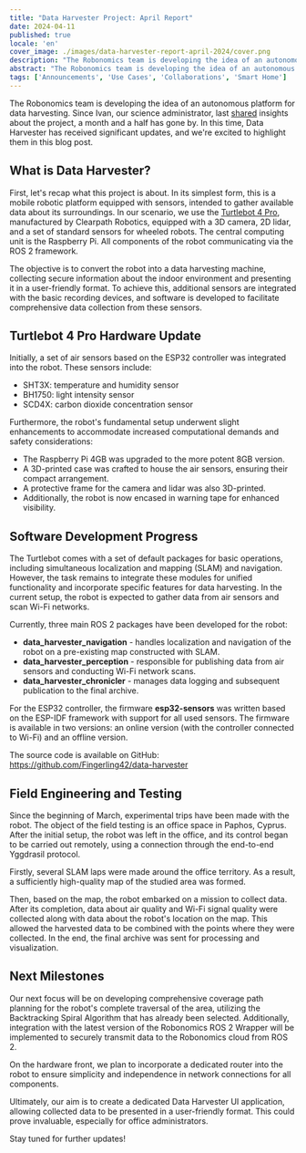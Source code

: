 ```yaml
---
title: "Data Harvester Project: April Report"
date: 2024-04-11
published: true
locale: 'en'
cover_image: ./images/data-harvester-report-april-2024/cover.png
description: "The Robonomics team is developing the idea of an autonomous platform for data harvesting. Since Ivan, our science administrator, last shared insights about the project, a month and a half has gone by. In this time, Data Harvester has received significant updates, and we're excited to highlight them in this blog post."
abstract: "The Robonomics team is developing the idea of an autonomous platform for data harvesting. Since Ivan, our science administrator, last shared insights about the project, a month and a half has gone by. In this time, Data Harvester has received significant updates, and we're excited to highlight them in this blog post."
tags: ['Announcements', 'Use Cases', 'Collaborations', 'Smart Home']
---
```


The Robonomics team is developing the idea of an autonomous platform for data harvesting. Since Ivan, our science administrator, last [shared](https://twitter.com/berman_ivan/status/1759943496742404346) insights about the project, a month and a half has gone by. In this time, Data Harvester has received significant updates, and we're excited to highlight them in this blog post.

## What is Data Harvester?

First, let's recap what this project is about. In its simplest form, this is a mobile robotic platform equipped with sensors, intended to gather available data about its surroundings. In our scenario, we use the [Turtlebot 4 Pro](https://clearpathrobotics.com/turtlebot-4/), manufactured by Clearpath Robotics, equipped with a 3D camera, 2D lidar, and a set of standard sensors for wheeled robots. The central computing unit is the Raspberry Pi. All components of the robot communicating via the ROS 2 framework.

The objective is to convert the robot into a data harvesting machine, collecting secure information about the indoor environment and presenting it in a user-friendly format. To achieve this, additional sensors are integrated with the basic recording devices, and software is developed to facilitate comprehensive data collection from these sensors.

## Turtlebot 4 Pro Hardware Update

Initially, a set of air sensors based on the ESP32 controller was integrated into the robot. These sensors include:

- SHT3X: temperature and humidity sensor
- BH1750: light intensity sensor
- SCD4X: carbon dioxide concentration sensor

Furthermore, the robot's fundamental setup underwent slight enhancements to accommodate increased computational demands and safety considerations:

- The Raspberry Pi 4GB was upgraded to the more potent 8GB version.
- A 3D-printed case was crafted to house the air sensors, ensuring their compact arrangement.
- A protective frame for the camera and lidar was also 3D-printed.
- Additionally, the robot is now encased in warning tape for enhanced visibility.

<rb-image zoom src="data-harvester-report-april-2024/upgraded-turtle-bot-4-pro.jpg" alt="Upgraded Turtle Bot 4 pro" />

## Software Development Progress

The Turtlebot comes with a set of default packages for basic operations, including simultaneous localization and mapping (SLAM) and navigation. However, the task remains to integrate these modules for unified functionality and incorporate specific features for data harvesting. In the current setup, the robot is expected to gather data from air sensors and scan Wi-Fi networks.

Currently, three main ROS 2 packages have been developed for the robot:

- **data_harvester_navigation** - handles localization and navigation of the robot on a pre-existing map constructed with SLAM.
- **data_harvester_perception** - responsible for publishing data from air sensors and conducting Wi-Fi network scans.
- **data_harvester_chronicler** - manages data logging and subsequent publication to the final archive.

For the ESP32 controller, the firmware **esp32-sensors** was written based on the ESP-IDF framework with support for all used sensors. The firmware is available in two versions: an online version (with the controller connected to Wi-Fi) and an offline version.

The source code is available on GitHub: https://github.com/Fingerling42/data-harvester

## Field Engineering and Testing

Since the beginning of March, experimental trips have been made with the robot. The object of the field testing is an office space in Paphos, Cyprus. After the initial setup, the robot was left in the office, and its control began to be carried out remotely, using a connection through the end-to-end Yggdrasil protocol.

Firstly, several SLAM laps were made around the office territory. As a result, a sufficiently high-quality map of the studied area was formed.

<rb-image zoom src="data-harvester-report-april-2024/turtle-bot-map-testing.png" alt="Turtle Bot map testing" caption="A map of an office space with an overlay of robot coordinates after one of the missions" />

Then, based on the map, the robot embarked on a mission to collect data. After its completion, data about air quality and Wi-Fi signal quality were collected along with data about the robot's location on the map. This allowed the harvested data to be combined with the points where they were collected. In the end, the final archive was sent for processing and visualization.

<rb-image zoom src="data-harvester-report-april-2024/turtle-bot-4-app-1.png" alt="Turtle Bot application air sensor data" caption="UI for the data collected from the air sensors installed on Turtlebot 4 Pro" />

<rb-image zoom src="data-harvester-report-april-2024/turtle-bot-4-app-2.png" alt="Turtle Bot application wi-fi coverage" caption="UI for Wi-Fi coverage analytics based on data collected from the upgraded Turtlebot 4 Pro" />

## Next Milestones

Our next focus will be on developing comprehensive coverage path planning for the robot's complete traversal of the area, utilizing the Backtracking Spiral Algorithm that has already been selected. Additionally, integration with the latest version of the Robonomics ROS 2 Wrapper will be implemented to securely transmit data to the Robonomics cloud from ROS 2.

On the hardware front, we plan to incorporate a dedicated router into the robot to ensure simplicity and independence in network connections for all components.

Ultimately, our aim is to create a dedicated Data Harvester UI application, allowing collected data to be presented in a user-friendly format. This could prove invaluable, especially for office administrators.

Stay tuned for further updates!